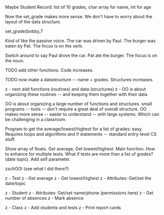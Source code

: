 

Maybe Student Record: list of 10 grades, char array for name, int for age

Now the set_grade makes more sense. We don't have to worry about the layout of the data structure.

set_grade(bobby,7

Kind of like the passive voice. The car was driven by Paul. The burger was eaten by Pat. The focus is on the verb.

Switch around to say Paul drove the car. Pat ate the burger. The focus is on the noun.

TODO add other functions. Code increases.

TODO now make a datastructure -- name + grades. Structures increases.


z  - next add functions (routines)  and data (structures)
z  - OO is about organizing these routines -- and keeping them together with their data
  
OO is about organizing a large number of functions and structures.
small programs -- tools -- don't require a great deal of overall structure. 
OO makes more sense -- easier to understand -- with large systems. Which can be challenging in a classroom.

Program to get the average/lowest/highest for a list of grades: easy. Requires loops and algorithms and if
statements -- standard entry-level CS stuff.

Show array of floats. Get average, Get lowest/highest. Main function. How to enhance for multiple tests. What
if tests are more than a list of grades? (date topic). Add self parameter.

zschOOl (see what I did there?)

z  - Test
z    - Get average
z    - Get lowest/highest
z    - Attributes: Get/set the date/topic
    
z  - Student
z    - Attributes: Get/set name/phone (permissions here)
z    - Get number of absences
z    - Mark absence

z  - Class
z    - Add students and tests
z    - Print report cards